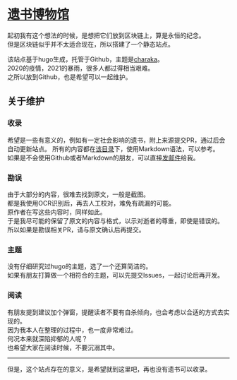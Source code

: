 # [遗书博物馆](https://www.willmuseum.com/)

起初我有这个想法的时候，是想把它们放到区块链上，算是永恒的纪念。  
但是区块链似乎并不太适合现在，所以搭建了一个静态站点。

该站点基于hugo生成，托管于Github，主题是[charaka](https://github.com/natarajmb/charaka-hugo-theme)。  
2020的疫情，2021的暴雨，很多人都过得相当艰难。  
之所以放到Github，也是希望可以一起维护。  

## 关于维护

### 收录
希望是一些有意义的，例如有一定社会影响的遗书，附上来源提交PR，通过后会自动更新站点。 
所有的内容都在[该目录](https://github.com/viticis/will-museum/tree/master/content/posts)下，使用Markdown语法，可以参考。  
如果是不会使用Github或者Markdown的朋友，可以直接[发邮件](mailto://ryu@oever.cn)给我。

### 勘误
由于大部分的内容，很难去找到原文，一般是截图。  
都是我使用OCR识别后，再去人工校对，难免有疏漏的可能。  
原作者在写这些内容时，同样如此。  
于是我尽可能的保留了原文的内容与格式，以示对逝者的尊重，即使是错误的。  
所以如果是勘误相关PR，请与原文确认后再提交。  

### 主题
没有仔细研究过hugo的主题，选了一个还算简洁的。  
如果有朋友打算做一个相符合的主题，可以先提交Issues，一起讨论后再开发。

### 阅读
有朋友提到建议加个弹窗，提醒读者不要有自杀倾向，也会考虑以合适的方式去实现的。  
因为我本人在整理的过程中，也一度非常难过。  
何况本来就深陷抑郁的人呢？   
也希望大家在阅读时候，不要沉溺其中。  

---
但是，这个站点存在的意义，是希望就到这里吧，再也没有遗书可以收录。